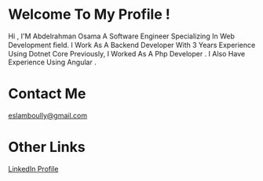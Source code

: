 # Welcome To My Profile !

Hi , I'M Abdelrahman Osama
A Software Engineer Specializing In Web Development ﬁeld. I
Work As A Backend Developer With 3 Years Experience Using Dotnet Core 
Previously, I Worked As A Php Developer . I Also Have
Experience Using Angular .

# Contact Me
eslamboully@gmail.com

# Other Links
<a href="https://www.linkedin.com/in/abdelrahman-osama-26a882171" target="_blank">LinkedIn Profile</a>
